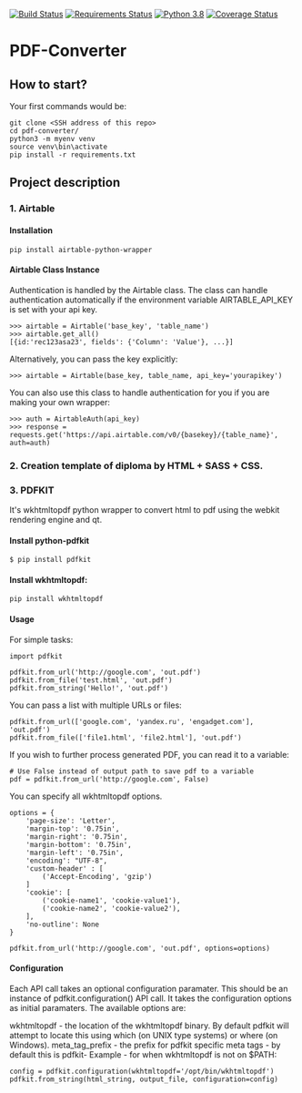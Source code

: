 [![Build Status](https://travis-ci.org/sergiishevchenko/pdf-converter.svg?branch=master)](https://travis-ci.org/sergiishevchenko/pdf-converter)
[![Requirements Status](https://requires.io/github/sergiishevchenko/pdf-converter/requirements.svg?branch=master)](https://requires.io/github/sergiishevchenko/pdf-converter/requirements/?branch=master)
[![Python 3.8](https://img.shields.io/badge/python-3.8-blue.svg)](https://www.python.org/downloads/release/python-382/)
[![Coverage Status](https://coveralls.io/repos/github/sergiishevchenko/pdf-converter/badge.svg)](https://coveralls.io/github/sergiishevchenko/pdf-converter)
# PDF-Converter

## How to start?
Your first commands would be:
```
git clone <SSH address of this repo>
cd pdf-converter/
python3 -m myenv venv
source venv\bin\activate
pip install -r requirements.txt
```
## Project description
### 1. Airtable
#### Installation
```
pip install airtable-python-wrapper
```
#### Airtable Class Instance

Authentication is handled by the Airtable class. 
The class can handle authentication automatically if the environment variable AIRTABLE_API_KEY is set with your api key.
```
>>> airtable = Airtable('base_key', 'table_name')
>>> airtable.get_all()
[{id:'rec123asa23', fields': {'Column': 'Value'}, ...}]
```
Alternatively, you can pass the key explicitly:
```
>>> airtable = Airtable(base_key, table_name, api_key='yourapikey')
```
You can also use this class to handle authentication for you if you are making your own wrapper:
```
>>> auth = AirtableAuth(api_key)
>>> response = requests.get('https://api.airtable.com/v0/{basekey}/{table_name}', auth=auth)
```
### 2. Creation template of diploma by HTML + SASS + CSS.
### 3. PDFKIT
It's wkhtmltopdf python wrapper to convert html to pdf using the webkit rendering engine and qt.
#### Install python-pdfkit
```
$ pip install pdfkit
```
#### Install wkhtmltopdf:
```
pip install wkhtmltopdf
```
#### Usage
For simple tasks:
```
import pdfkit

pdfkit.from_url('http://google.com', 'out.pdf')
pdfkit.from_file('test.html', 'out.pdf')
pdfkit.from_string('Hello!', 'out.pdf')
```
You can pass a list with multiple URLs or files:
```
pdfkit.from_url(['google.com', 'yandex.ru', 'engadget.com'], 'out.pdf')
pdfkit.from_file(['file1.html', 'file2.html'], 'out.pdf')
```
If you wish to further process generated PDF, you can read it to a variable:
```
# Use False instead of output path to save pdf to a variable
pdf = pdfkit.from_url('http://google.com', False)
```
You can specify all wkhtmltopdf options.
```
options = {
    'page-size': 'Letter',
    'margin-top': '0.75in',
    'margin-right': '0.75in',
    'margin-bottom': '0.75in',
    'margin-left': '0.75in',
    'encoding': "UTF-8",
    'custom-header' : [
        ('Accept-Encoding', 'gzip')
    ]
    'cookie': [
        ('cookie-name1', 'cookie-value1'),
        ('cookie-name2', 'cookie-value2'),
    ],
    'no-outline': None
}

pdfkit.from_url('http://google.com', 'out.pdf', options=options)
```
#### Configuration
Each API call takes an optional configuration paramater. This should be an instance of pdfkit.configuration() API call. It takes the configuration options as initial paramaters. The available options are:

wkhtmltopdf - the location of the wkhtmltopdf binary. By default pdfkit will attempt to locate this using which (on UNIX type systems) or where (on Windows).
meta_tag_prefix - the prefix for pdfkit specific meta tags - by default this is pdfkit-
Example - for when wkhtmltopdf is not on $PATH:
```
config = pdfkit.configuration(wkhtmltopdf='/opt/bin/wkhtmltopdf')
pdfkit.from_string(html_string, output_file, configuration=config)
```